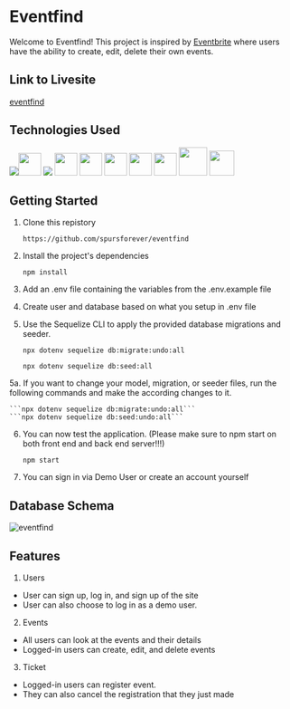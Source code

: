 # Eventfind
Welcome to Eventfind! This project is inspired by [Eventbrite](https://www.eventbrite.com/) where users have the ability to create, edit, delete their own events.

## Link to Livesite
[eventfind](https://eventfind.herokuapp.com/)

## Technologies Used
<img src="https://img.icons8.com/color/48/000000/javascript--v1.png"/><img src="https://cdn.jsdelivr.net/gh/devicons/devicon/icons/express/express-original-wordmark.svg" height=40/> <img src="https://img.icons8.com/color/48/000000/css3.png"/> <img src="https://cdn.jsdelivr.net/gh/devicons/devicon/icons/sequelize/sequelize-original.svg" height=40 /> <img src='https://upload.wikimedia.org/wikipedia/commons/thumb/a/a7/React-icon.svg/2300px-React-icon.svg.png' height=40 /> <img src="https://cdn.jsdelivr.net/gh/devicons/devicon/icons/redux/redux-original.svg" height=40/> <img src="https://cdn.jsdelivr.net/gh/devicons/devicon/icons/nodejs/nodejs-plain-wordmark.svg" height=40/> <img  src="https://cdn.jsdelivr.net/gh/devicons/devicon/icons/html5/html5-original.svg"  height=40/> <img src="https://img.icons8.com/nolan/64/git.png" height=50/> <img src="https://img.icons8.com/color/48/000000/visual-studio-code-2019.png" height=44/>

## Getting Started
1. Clone this repistory

    ```https://github.com/spursforever/eventfind```

2. Install the project's dependencies

    ```npm install```

3. Add an .env file containing the variables from the .env.example file

4. Create user and database based on what you setup in .env file

5. Use the Sequelize CLI to apply the provided database migrations and seeder.

    ```npx dotenv sequelize db:migrate:undo:all```

    ```npx dotenv sequelize db:seed:all```

5a. If you want to change your model, migration, or seeder files, run the following commands and make the according changes to it.
    
    ```npx dotenv sequelize db:migrate:undo:all```
    ```npx dotenv sequelize db:seed:undo:all```

6. You can now test the application. (Please make sure to npm start on both front end and back end server!!!)

    ```npm start```

7. You can sign in via Demo User or create an account yourself

## Database Schema
![eventfind](https://user-images.githubusercontent.com/94093737/171985233-aa2d5ba7-9db6-4fd9-832e-d09e79ed81c9.png)

## Features
1. Users
* User can sign up, log in, and sign up of the site
* User can also choose to log in as a demo user.
2. Events
* All users can look at the events and their details
* Logged-in users can create, edit, and delete events
3. Ticket
* Logged-in users can register event.
* They can also cancel the registration that they just made


